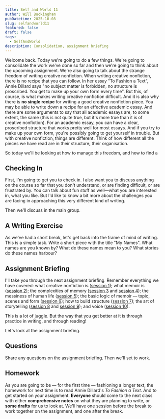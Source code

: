 ```yaml
---
title: Self and World 11
author: Will Buckingham
pubDatetime: 2025-10-08
slug: selfandworld11
featured: false
draft: false
tags:
  - SelfAndWorld
description: Consolidation, assignment briefing
---
```

Welcome back. Today we're going to do a few things. We're going to consolidate the work we've done so far and then we're going to think about the upcoming assignment. We're also going to talk about the strange freedom of writing creative nonfiction. When writing creative nonfiction, there is no recipe that you can follow. In her essay "To Fashion a Text", Annie Dillard says "no subject matter is forbidden, no structure is proscribed. You get to make up your own form every time". But this, of course, is what makes writing creative nonfiction difficult. And it is also why there is **no single recipe** for writing a good creative nonfiction piece. You may be able to write down a recipe for an effective academic essay. And there are some arguments to say that all academic essays are, to some extent, the same (this is not quite true, but it's more true than it is of creative nonfiction). For an academic essay, you can have a clear, proscribed structure that works pretty well for most essays. And if you try to make up your own form, you're possibly going to get yourself in trouble. But with creative nonfiction, things are different. Think of how different all the pieces we have read are in their structure, their organisation.

So today we'll be looking at how to manage this freedom, and how to find a

## Checking In

First, I'm going to get you to check in. I also want you to discuss anything on the course so far that you don't understand, or are finding difficult, or are frustrated by. You can talk about fun stuff as well—what you are interested in, what you like. But I'd like to know a bit more about the challenges you are facing in approaching this very different kind of writing.

Then we'll discuss in the main group.

## A Writing Exercise

As we've had a short break, let's get back into the frame of mind of writing. This is a simple task. Write a short piece with the title "My Names". What names are you known by? What do these names mean to you? What stories do these names harbour?

## Assignment Briefing

I'll take you through the next assignment briefing. Remember everything we have covered: what creative nonfiction is ([session 1](https://courses.willbuckingham.com/posts/self-and-world/selfandworld01/)); what memoir is ([session 2](https://courses.willbuckingham.com/posts/self-and-world/selfandworld02/)); the complexities of memory ([session 3](https://courses.willbuckingham.com/posts/self-and-world/selfandworld03/) and [session 4](https://courses.willbuckingham.com/posts/self-and-world/selfandworld04/)); the messiness of human life ([session 5](https://courses.willbuckingham.com/posts/self-and-world/self-and-world-05/)); the basic logic of memoir — topic, scenes and form ([session 6](https://courses.willbuckingham.com/posts/self-and-world/self-and-world-06/)); how to build structure ([session 7](https://courses.willbuckingham.com/posts/self-and-world/selfandworld07/)); the art of storytelling ([session 8](https://courses.willbuckingham.com/posts/self-and-world/selfandworld08/) and [session 9](https://courses.willbuckingham.com/posts/self-and-world/selfandworld-09/)); and voice ([session 10](https://courses.willbuckingham.com/posts/self-and-world/selfandworld10/)).

This is a lot of juggle. But the way that you get better at it is through practice in writing, and through reading!

Let's look at the assignment briefing.

## Questions

Share any questions on the assignment briefing. Then we'll set to work.

## Homework

As you are going to be — for the first time — fashioning a longer text, the homework for next time is to read Annie Dillard's _To Fashion a Text_. And to get started on your assignment. **Everyone** should come to the next class with either **comprehensive notes** on what they are planning to write, or **some drafts** for us to look at. We'll have one session before the break to work together on the assignment, and one after the break.